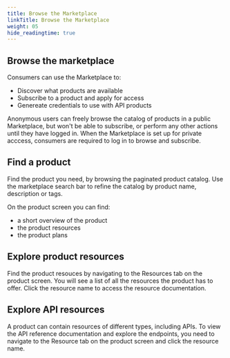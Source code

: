```yaml
---
title: Browse the Marketplace
linkTitle: Browse the Marketplace
weight: 05
hide_readingtime: true
---
```


## Browse the marketplace

Consumers can use the Marketplace to:

* Discover what products are available
* Subscribe to a product and apply for access
* Genereate credentials to use with API products

Anonymous users can freely browse the catalog of products in a public Marketplace, but won't be able to subscribe, or perform any other actions until they have logged in.
When the Marketplace is set up for private acccess, consumers are required to log in to browse and subscribe.

## Find a product

Find the product you need, by browsing the paginated product catalog. Use the marketplace search bar to refine the catalog by product name, description or tags.

On the product screen you can find:

* a short overview of the product
* the product resources
* the product plans

## Explore product resources

Find the product resouces by navigating to the Resources tab on the product screen. You will see a list of all the resources the product has to offer.
Click the resource name to access the resource documentation.

## Explore API resources

A product can contain resources of different types, including APIs.
To view the API reference documentation and explore the endpoints, you need to navigate to the Resource tab on the product screen and click the resource name.
